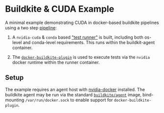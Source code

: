 # Buildkite & CUDA Example

A minimal example demonstrating CUDA in docker-based buildkite pipelines using
a two step [pipeline](.buildkite/pipeline.yml):

1)  A `nvidia-cuda` & `conda` based ["test
runner"](.buildkite/runner/Dockerfile) is built, including both os-level
and conda-level requirements. This runs within the buildkit-agent
container.

2) The
[`docker-buildkite-plugin`](https://github.com/uw-ipd/docker-buildkite-plugin)
is used to execute tests via the `nvidia` docker runtime within the runner
container.

## Setup

The example requires an agent host with
[nvidia-docker](https://github.com/NVIDIA/nvidia-docker) installed. The
buildkite agent may be run via the standard
[`buildkite/agent`](https://hub.docker.com/r/buildkite/agent/) image,
bind-mounting `/var/run/docker.sock` to enable support for
`docker-buildkite-plugin`.
